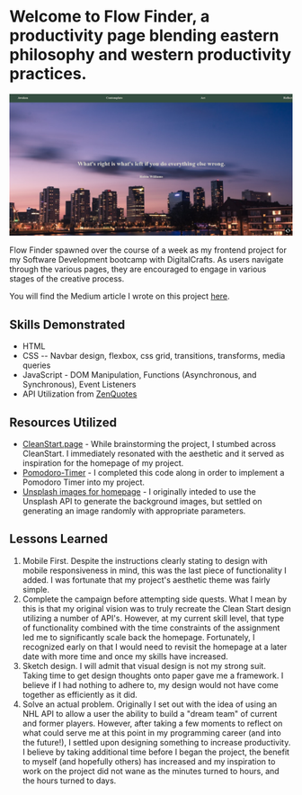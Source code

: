 # Welcome to Flow Finder, a productivity page blending eastern philosophy and western productivity practices.

![ICAR Homepage](/readMeImages/flowFinderHomepage.png)

Flow Finder spawned over the course of a week as my frontend project for my Software Development bootcamp with DigitalCrafts.  As users navigate through the various pages, they are encouraged to engage in various stages of the creative process.

You will find the Medium article I wrote on this project [here](https://medium.com/@justin.m.anzalone/flow-finder-a-productivity-app-for-everyone-c565a138ec15).

## Skills Demonstrated

- HTML
- CSS -- Navbar design, flexbox, css grid, transitions, transforms, media queries
- JavaScript - DOM Manipulation, Functions (Asynchronous, and Synchronous), Event Listeners
- API Utilization from [ZenQuotes](https://zenquotes.io/)

## Resources Utilized

- [CleanStart.page](https://cleanstart.page/) - While brainstorming the project, I stumbed across CleanStart.  I immediately resonated with the aesthetic and it served as inspiration for the homepage of my project.
- [Pomodoro-Timer](https://freshman.tech/pomodoro-timer/) - I completed this code along in order to implement a Pomodoro Timer into my project.  
 - [Unsplash images for homepage](https://awik.io/generate-random-images-unsplash-without-using-api/) - I originally inteded to use the Unsplash API to generate the background images, but settled on generating an image randomly with appropriate parameters.

 ## Lessons Learned

 1. Mobile First.  Despite the instructions clearly stating to design with mobile responsiveness in mind, this was the last piece of functionality I added.  I was fortunate that my project's aesthetic theme was fairly simple.
 2.  Complete the campaign before attempting side quests.  What I mean by this is that my original vision was to truly recreate the Clean Start design utilizing a number of API's.  However, at my current skill level, that type of functionality combined with the time constraints of the assignment led me to significantly scale back the homepage.  Fortunately, I recognized early on that I would need to revisit the homepage at a later date with more time and once my skills have increased.
 3.  Sketch design.  I will admit that visual design is not my strong suit.  Taking time to get design thoughts onto paper gave me a framework.  I believe if I had nothing to adhere to, my design would not have come together as efficiently as it did.
 4.  Solve an actual problem.  Originally I set out with the idea of using an NHL API to allow a user the ability to build a "dream team" of current and former players.  However, after taking a few moments to reflect on what could serve me at this point in my programming career (and into the future!), I settled upon designing something to increase productivity.  I believe by taking additional time before I began the project, the benefit to myself (and hopefully others) has increased and my inspiration to work on the project did not wane as the minutes turned to hours, and the hours turned to days. 
